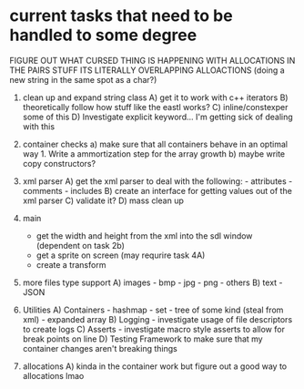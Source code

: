 # current tasks that need to be handled to some degree

FIGURE OUT WHAT CURSED THING IS HAPPENING WITH ALLOCATIONS IN THE PAIRS STUFF
ITS LITERALLY OVERLAPPING ALLOACTIONS (doing a new string in the same spot as a char?)

1. clean up and expand string class
    A) get it to work with c++ iterators
    B) theoretically follow how stuff like the eastl works?
    C) inline/constexper some of this
    D) Investigate explicit keyword... I'm getting sick of dealing with this

2. container checks
    a) make sure that all containers behave in an optimal way
        1. Write a ammortization step for the array growth 
    b) maybe write copy constructors?

3. xml parser
    A) get the xml parser to deal with the following:
        - attributes
        - comments
        - includes
    B) create an interface for getting values out of the xml parser
    C) validate it?
    D) mass clean up

4. main
    - get the width and height from the xml into the sdl window (dependent on task 2b)
    - get a sprite on screen (may requrire task 4A)
    - create a transform 
5. more files type support
    A) images
        - bmp
        - jpg
        - png
        - others
    B) text
        - JSON
6. Utilities 
    A) Containers
        - hashmap
        - set
        - tree of some kind (steal from xml)
        - expanded array
    B) Logging
        - investigate usage of file descriptors to create logs
    C) Asserts
        - investigate macro style asserts to allow for break points on line
    D) Testing Framework to make sure that my container changes aren't breaking things
7. allocations
    A) kinda in the container work but figure out a good way to allocations lmao
